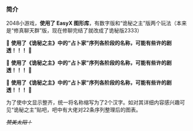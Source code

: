 ### 简介
2048小游戏，**使用了 EasyX 图形库**，有数字版和“诡秘之主”版两个玩法（本来是“修真聊天群”版，现在修聊完结了就改成了诡秘版2333）

📙 **使用了《诡秘之主》中的“占卜家”序列各阶段的名称，可能有些许的剧透！！！** 📙

📙 **使用了《诡秘之主》中的“占卜家”序列各阶段的名称，可能有些许的剧透！！！** 📙

📙 **使用了《诡秘之主》中的“占卜家”序列各阶段的名称，可能有些许的剧透！！！** 📙

为了使中文显示整齐，统一将名称缩写为了2个汉字。如对其详细内容感兴趣可见“诡秘之主”贴吧，吧中有大佬对22条序列整理后的图表。

~~*赞美太阳！*~~
